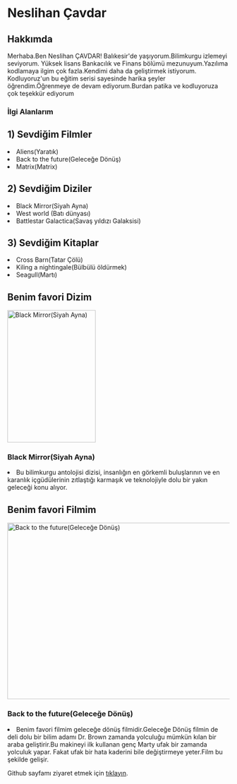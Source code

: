<!DOCTYPE html>
<html lang="tr">
    <head>
        <meta charset="UTF-8">
        <meta name="site" content="hakkimda">
        <title>www.Patika.dev ile HTML Ödev 1</title>
        <! -- Head bölümü -->
    </head>
    <body>
        <h1>Neslihan Çavdar</h1>
        <h2>Hakkımda</h2>
        <! -- Başlıklar -->
        <p>Merhaba.Ben Neslihan ÇAVDAR! Balıkesir'de yaşıyorum.Bilimkurgu izlemeyi seviyorum.
            Yüksek lisans Bankacılık ve Finans bölümü mezunuyum.Yazılıma kodlamaya ilgim çok fazla.Kendimi daha da geliştirmek istiyorum.
            Kodluyoruz'un bu eğitim serisi sayesinde harika şeyler öğrendim.Öğrenmeye de devam ediyorum.Burdan patika ve kodluyoruza çok teşekkür ediyorum  </p>
        <h3> İlgi Alanlarım </h3>
        <h2> 1) Sevdiğim Filmler</h2
        <ol>
            <li>Aliens(Yaratık)</li>
            <li>Back to the future(Geleceğe Dönüş)</li>
            <li>Matrix(Matrix)</li>
       <h2> 2) Sevdiğim Diziler </h2
        <ol>
           <li>Black Mirror(Siyah Ayna)</li>
            <li>West world (Batı dünyası)</li>
            <li>Battlestar Galactica(Savaş yıldızı Galaksisi)</li>
           </ol>
        <h2> 3) Sevdiğim Kitaplar </h2
        <ol>
            <li>Cross Barn(Tatar Çölü)</li>
            <li>Kiling a nightingale(Bülbülü öldürmek)</li>
            <li>Seagull(Martı)</li>
           <h2> Benim favori Dizim </h2>
           <img src = "https://img.kitapyurdu.com/v1/getImage/fn:51059/wh:true/wi:800" alt = " Black Mirror(Siyah Ayna)"width="200" height="300" >
           <h3> Black Mirror(Siyah Ayna)</h3>
        <li> Bu bilimkurgu antolojisi dizisi, insanlığın en görkemli buluşlarının ve en karanlık içgüdülerinin zıtlaştığı karmaşık ve teknolojiyle dolu bir yakın geleceği konu alıyor.</li>
            <h2> Benim favori Filmim </h2>
            <img src = "https://www.indyturk.com/sites/default/files/styles/1368x911/public/article/main_image/2019/12/28/246201-1682617389.jpg?itok=mVk1mQH1" alt = " Back to the future(Geleceğe Dönüş)"width="700" height="400" >
            <h3> Back to the future(Geleceğe Dönüş)</h3>
        <li>
            Benim favori filmim geleceğe dönüş filmidir.Geleceğe Dönüş filmin de deli dolu bir bilim adamı Dr. Brown
            zamanda yolculuğu mümkün kılan bir araba geliştirir.Bu makineyi ilk kullanan genç Marty ufak bir zamanda yolculuk yapar.
            Fakat ufak bir hata  kaderini bile değiştirmeye yeter.Film bu şekilde gelişir.  </li>
        </ol>
        <! -- sıralı liste -->
        <p>Github sayfamı ziyaret etmek için <a href="https://github.com/Neslihan110 " target="_blank">tıklayın</a>.</p>
        <! -- link verme ve linki yeni sayfada açma -->
    </body>
</html>
        
